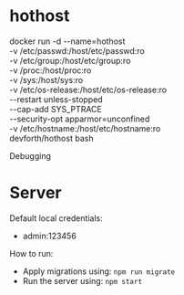 # hothost



docker run -d --name=hothost \
  -v /etc/passwd:/host/etc/passwd:ro \
  -v /etc/group:/host/etc/group:ro \
  -v /proc:/host/proc:ro \
  -v /sys:/host/sys:ro \
  -v /etc/os-release:/host/etc/os-release:ro \
  --restart unless-stopped \
  --cap-add SYS_PTRACE \
  --security-opt apparmor=unconfined \
  -v /etc/hostname:/host/etc/hostname:ro \
  devforth/hothost bash



Debugging 

# Server

Default local credentials:
- admin:123456

How to run:
- Apply migrations using: `npm run migrate`
- Run the server using: `npm start`

